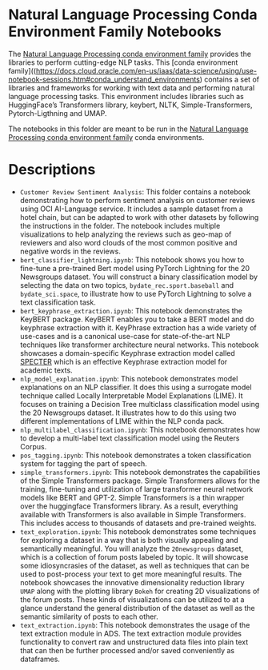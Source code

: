 Natural Language Processing Conda Environment Family Notebooks
==============================================================

The [Natural Language Processing conda environment family](https://docs.oracle.com/en-us/iaas/data-science/using/conda-dem-fam.htm) provides the libraries to perform cutting-edge NLP tasks. This [conda environment family]((https://docs.cloud.oracle.com/en-us/iaas/data-science/using/use-notebook-sessions.htm#conda_understand_environments) contains a set of libraries and frameworks for working with text data and performing natural language processing tasks. This environment includes libraries such as HuggingFace’s Transformers library, keybert, NLTK, Simple-Transformers, Pytorch-Ligthning and UMAP.


The notebooks in this folder are meant to be run in the [Natural Language Processing conda environment family](https://docs.oracle.com/en-us/iaas/data-science/using/conda-nlp-fam.htm) conda environments.

# Descriptions

* `Customer Review Sentiment Analysis`: This folder contains a notebook demonstrating how to perform sentiment analysis on customer reviews using OCI AI-Language service. It includes a sample dataset from a hotel chain, but can be adapted to work with other datasets by following the instructions in the folder. The notebook includes multiple visualizations to help analyzing the reviews such as geo-map of reviewers and also word clouds of the most common positive and negative words in the reviews.
* `bert_classifier_lightning.ipynb`: This notebook shows you how to fine-tune a pre-trained Bert model using PyTorch Lightning for the 20 Newsgroups dataset. You will construct a binary classification model by selecting the data on two topics, `bydate_rec.sport.baseball` and `bydate_sci.space`, to illustrate how to use PyTorch Lightning to solve a text classification task.
* `bert_keyphrase_extraction.ipynb`: This notebook demonstrates the KeyBERT package. KeyBERT enables you to take a BERT model and do keyphrase extraction with it. KeyPhrase extraction has a wide variety of use-cases and is a canonical use-case for state-of-the-art NLP techniques like transformer architecture neural networks. This notebook showcases a domain-specific Keyphrase extraction model called [SPECTER](https://arxiv.org/pdf/2004.07180.pdf) which is an effective Keyphrase extraction model for academic texts.
* `nlp_model_explanation.ipynb`: This notebook demonstrates model explanations on an NLP classifier. It does this using a surrogate model technique called Locally Interpretable Model Explanations (LIME). It focuses on training a Decision Tree multiclass classification model using the 20 Newsgroups dataset. It illustrates how to do this using two different implementations of LIME within the NLP conda pack.
* `nlp_multilabel_classification.ipynb`: This notebook demonstrates how to develop a multi-label text classification model using the Reuters Corpus.
* `pos_tagging.ipynb`: This notebook demonstrates a token classification system for tagging the part of speech.
* `simple_transformers.ipynb`: This notebook demonstrates the capabilities of the Simple Transformers package. Simple Transformers allows for the training, fine-tuning and utilization of large transformer neural network models like BERT and GPT-2. Simple Transformers is a thin wrapper over the huggingface Transformers library. As a result, everything available with Transformers is also available in Simple Transformers. This includes access to thousands of datasets and pre-trained weights.
* `text_exploration.ipynb`: This notebook demonstrates some techniques for exploring a dataset in a way that is both visually appealing and semantically meaningful. You will analyze the `20newsgroups` dataset, which is a collection of forum posts labeled by topic. It will showcase some idiosyncrasies of the dataset, as well as techniques that can be used to post-process your text to get more meaningful results. The notebook showcases the innovative dimensionality reduction library `UMAP` along with the plotting library `Bokeh` for creating 2D visualizations of the forum posts. These kinds of visualizations can be utilized to at a glance understand the general distribution of the dataset as well as the semantic similarity of posts to each other.
* `text_extraction.ipynb`: This notebook demonstrates the usage of the text extraction module in ADS. The text extraction module provides functionality to convert raw and unstructured data files into plain text that can then be further processed and/or saved conveniently as dataframes.

